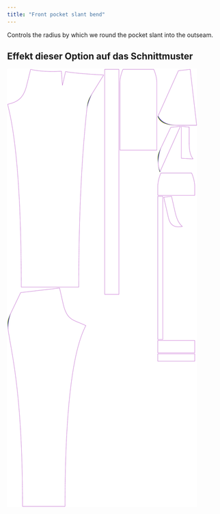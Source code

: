 ```yaml
---
title: "Front pocket slant bend"
---
```


Controls the radius by which we round the pocket slant into the outseam.

## Effekt dieser Option auf das Schnittmuster

![This image shows the effect of this option by superimposing several variants that have a different value for this option](charlie_frontpocketslantbend_sample.svg "Effect of this option on the pattern")
